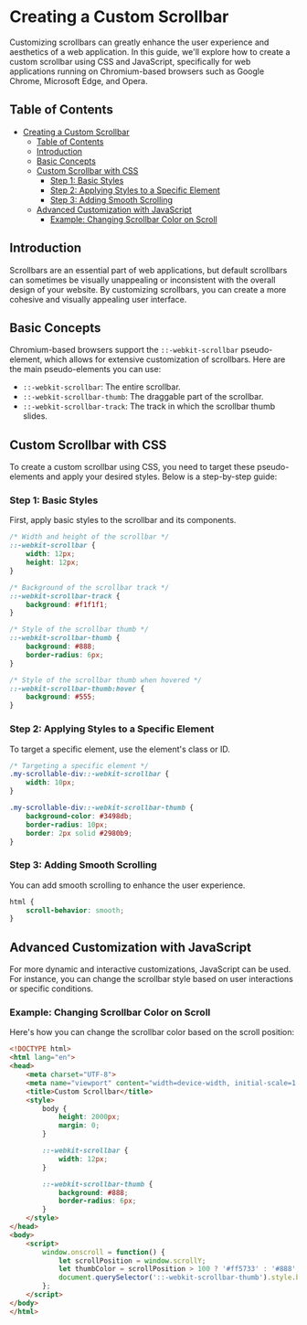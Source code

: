 # Creating a Custom Scrollbar

Customizing scrollbars can greatly enhance the user experience and aesthetics of a web application. In this guide, we'll explore how to create a custom scrollbar using CSS and JavaScript, specifically for web applications running on Chromium-based browsers such as Google Chrome, Microsoft Edge, and Opera.

## Table of Contents

- [Creating a Custom Scrollbar](#creating-a-custom-scrollbar)
  - [Table of Contents](#table-of-contents)
  - [Introduction](#introduction)
  - [Basic Concepts](#basic-concepts)
  - [Custom Scrollbar with CSS](#custom-scrollbar-with-css)
    - [Step 1: Basic Styles](#step-1-basic-styles)
    - [Step 2: Applying Styles to a Specific Element](#step-2-applying-styles-to-a-specific-element)
    - [Step 3: Adding Smooth Scrolling](#step-3-adding-smooth-scrolling)
  - [Advanced Customization with JavaScript](#advanced-customization-with-javascript)
    - [Example: Changing Scrollbar Color on Scroll](#example-changing-scrollbar-color-on-scroll)

## Introduction

Scrollbars are an essential part of web applications, but default scrollbars can sometimes be visually unappealing or inconsistent with the overall design of your website. By customizing scrollbars, you can create a more cohesive and visually appealing user interface.

## Basic Concepts

Chromium-based browsers support the `::-webkit-scrollbar` pseudo-element, which allows for extensive customization of scrollbars. Here are the main pseudo-elements you can use:

- `::-webkit-scrollbar`: The entire scrollbar.
- `::-webkit-scrollbar-thumb`: The draggable part of the scrollbar.
- `::-webkit-scrollbar-track`: The track in which the scrollbar thumb slides.

## Custom Scrollbar with CSS

To create a custom scrollbar using CSS, you need to target these pseudo-elements and apply your desired styles. Below is a step-by-step guide:

### Step 1: Basic Styles

First, apply basic styles to the scrollbar and its components.

```css
/* Width and height of the scrollbar */
::-webkit-scrollbar {
    width: 12px;
    height: 12px;
}

/* Background of the scrollbar track */
::-webkit-scrollbar-track {
    background: #f1f1f1; 
}

/* Style of the scrollbar thumb */
::-webkit-scrollbar-thumb {
    background: #888; 
    border-radius: 6px;
}

/* Style of the scrollbar thumb when hovered */
::-webkit-scrollbar-thumb:hover {
    background: #555; 
}
```

### Step 2: Applying Styles to a Specific Element

To target a specific element, use the element's class or ID.

```css
/* Targeting a specific element */
.my-scrollable-div::-webkit-scrollbar {
    width: 10px;
}

.my-scrollable-div::-webkit-scrollbar-thumb {
    background-color: #3498db;
    border-radius: 10px;
    border: 2px solid #2980b9;
}
```

### Step 3: Adding Smooth Scrolling

You can add smooth scrolling to enhance the user experience.

```css
html {
    scroll-behavior: smooth;
}
```

## Advanced Customization with JavaScript

For more dynamic and interactive customizations, JavaScript can be used. For instance, you can change the scrollbar style based on user interactions or specific conditions.

### Example: Changing Scrollbar Color on Scroll

Here's how you can change the scrollbar color based on the scroll position:

```html
<!DOCTYPE html>
<html lang="en">
<head>
    <meta charset="UTF-8">
    <meta name="viewport" content="width=device-width, initial-scale=1.0">
    <title>Custom Scrollbar</title>
    <style>
        body {
            height: 2000px;
            margin: 0;
        }

        ::-webkit-scrollbar {
            width: 12px;
        }

        ::-webkit-scrollbar-thumb {
            background: #888;
            border-radius: 6px;
        }
    </style>
</head>
<body>
    <script>
        window.onscroll = function() {
            let scrollPosition = window.scrollY;
            let thumbColor = scrollPosition > 100 ? '#ff5733' : '#888';
            document.querySelector('::-webkit-scrollbar-thumb').style.background = thumbColor;
        };
    </script>
</body>
</html>
```
